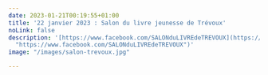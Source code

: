 ```yaml
---
date: 2023-01-21T00:19:55+01:00
title: '22 janvier 2023 : Salon du livre jeunesse de Trévoux'
noLink: false
description: '[https://www.facebook.com/SALONduLIVREdeTREVOUX](https://www.facebook.com/SALONduLIVREdeTREVOUX
  "https://www.facebook.com/SALONduLIVREdeTREVOUX")'
image: "/images/salon-trevoux.jpg"

---
```

